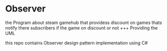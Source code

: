 # Observer

the Program about steam gamehub that providess discount on games thats notify there subscribers if the game on discount or not
+++ Providing the UML

this repo contains Observer design pattern implementation using C#
